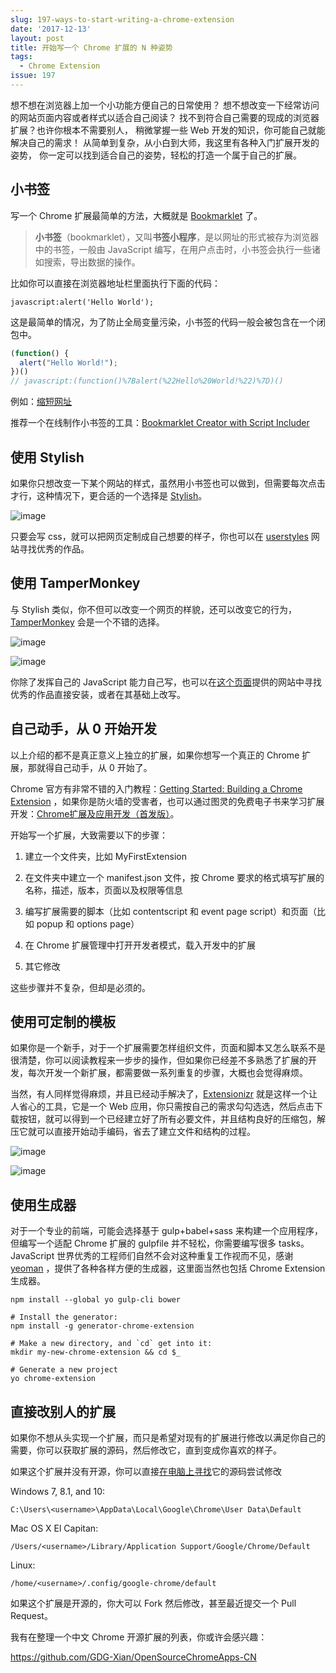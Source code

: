 ```yaml
---
slug: 197-ways-to-start-writing-a-chrome-extension
date: '2017-12-13'
layout: post
title: 开始写一个 Chrome 扩展的 N 种姿势
tags:
  - Chrome Extension
issue: 197
---
```


想不想在浏览器上加一个小功能方便自己的日常使用？ 想不想改变一下经常访问的网站页面内容或者样式以适合自己阅读？ 找不到符合自己需要的现成的浏览器扩展？也许你根本不需要别人， 稍微掌握一些 Web 开发的知识，你可能自己就能解决自己的需求！ 从简单到复杂，从小白到大师，我这里有各种入门扩展开发的姿势， 你一定可以找到适合自己的姿势，轻松的打造一个属于自己的扩展。

## 小书签

写一个 Chrome 扩展最简单的方法，大概就是 [Bookmarklet](https://zh.wikipedia.org/zh-cn/%E5%B0%8F%E4%B9%A6%E7%AD%BE) 了。

> **小书签**（bookmarklet），又叫**书签小程序**，是以网址的形式被存为浏览器中的书签，一般由 JavaScript 编写，在用户点击时，小书签会执行一些诸如搜索，导出数据的操作。

比如你可以直接在浏览器地址栏里面执行下面的代码：

```
javascript:alert('Hello World');
```

这是最简单的情况，为了防止全局变量污染，小书签的代码一般会被包含在一个闭包中。

```js
(function() {
  alert("Hello World!");
})()
// javascript:(function()%7Balert(%22Hello%20World!%22)%7D)()
```

例如：[缩短网址](http://codepen.io/greatghoul/full/bBzLXW/)

推荐一个在线制作小书签的工具：[Bookmarklet Creator with Script Includer](http://mrcoles.com/bookmarklet/)

## 使用 Stylish

如果你只想改变一下某个网站的样式，虽然用小书签也可以做到，但需要每次点击才行，这种情况下，更合适的一个选择是 [Stylish](https://chrome.google.com/webstore/detail/stylish/fjnbnpbmkenffdnngjfgmeleoegfcffe?hl=zh-CN)。

![image](https://github.com/greatghoul/greatghoul.github.io/assets/208966/8cbe810d-c30b-4282-853c-94c448a1f67c)

只要会写 css，就可以把网页定制成自己想要的样子，你也可以在 [userstyles](https://userstyles.org/) 网站寻找优秀的作品。

## 使用 TamperMonkey

与 Stylish 类似，你不但可以改变一个网页的样貌，还可以改变它的行为，[TamperMonkey](https://chrome.google.com/webstore/detail/tampermonkey/dhdgffkkebhmkfjojejmpbldmpobfkfo) 会是一个不错的选择。

![image](https://github.com/greatghoul/greatghoul.github.io/assets/208966/b586dd15-9ec9-464f-bc57-0cd3586ffb6d)

![image](https://github.com/greatghoul/greatghoul.github.io/assets/208966/d18cf8de-f99b-4ac7-99bb-4dd9bcd3646e)

你除了发挥自己的 JavaScript 能力自己写，也可以在[这个页面](http://tampermonkey.net/scripts.php)提供的网站中寻找优秀的作品直接安装，或者在其基础上改写。

## 自己动手，从 0 开始开发

以上介绍的都不是真正意义上独立的扩展，如果你想写一个真正的 Chrome 扩展，那就得自己动手，从 0 开始了。

Chrome 官方有非常不错的入门教程：[Getting Started: Building a Chrome Extension](https://developer.chrome.com/extensions/getstarted) ，如果你是防火墙的受害者，也可以通过图灵的免费电子书来学习扩展开发：[Chrome扩展及应用开发（首发版）](http://www.ituring.com.cn/book/1421)。

开始写一个扩展，大致需要以下的步骤：

1. 建立一个文件夹，比如 MyFirstExtension
    
2. 在文件夹中建立一个 manifest.json 文件，按 Chrome 要求的格式填写扩展的名称，描述，版本，页面以及权限等信息
    
3. 编写扩展需要的脚本（比如 contentscript 和 event page script）和页面（比如 popup 和 options page）
    
4. 在 Chrome 扩展管理中打开开发者模式，载入开发中的扩展
    
5. 其它修改
    

这些步骤并不复杂，但却是必须的。

## 使用可定制的模板

如果你是一个新手，对于一个扩展需要怎样组织文件，页面和脚本又怎么联系不是很清楚，你可以阅读教程来一步步的操作，但如果你已经差不多熟悉了扩展的开发，每次开发一个新扩展，都需要做一系列重复的步骤，大概也会觉得麻烦。

当然，有人同样觉得麻烦，并且已经动手解决了，[Extensionizr](http://extensionizr.com/) 就是这样一个让人省心的工具，它是一个 Web 应用，你只需按自己的需求勾勾选选，然后点击下载按钮，就可以得到一个已经建立好了所有必要文件，并且结构良好的压缩包，解压它就可以直接开始动手编码，省去了建立文件和结构的过程。

![image](https://github.com/greatghoul/greatghoul.github.io/assets/208966/a7b9562b-877e-425e-ad26-1f27c6345975)

![image](https://github.com/greatghoul/greatghoul.github.io/assets/208966/7caee0c8-5e11-4648-bab7-928518acbd9a)

## 使用生成器

对于一个专业的前端，可能会选择基于 gulp+babel+sass 来构建一个应用程序，但编写一个适配 Chrome 扩展的 gulpfile 并不轻松，你需要编写很多 tasks。JavaScript 世界优秀的工程师们自然不会对这种重复工作视而不见，感谢 [yeoman](http://yeoman.io/) ，提供了各种各样方便的生成器，这里面当然也包括 Chrome Extension 生成器。

```
npm install --global yo gulp-cli bower

# Install the generator:
npm install -g generator-chrome-extension

# Make a new directory, and `cd` get into it:
mkdir my-new-chrome-extension && cd $_

# Generate a new project
yo chrome-extension
```

## 直接改别人的扩展

如果你不想从头实现一个扩展，而只是希望对现有的扩展进行修改以满足你自己的需要，你可以获取扩展的源码，然后修改它，直到变成你喜欢的样子。

如果这个扩展并没有开源，你可以直接[在电脑上寻找](http://www.howtogeek.com/255653/how-to-find-your-chrome-profile-folder-on-windows-mac-and-linux/)它的源码尝试修改

Windows 7, 8.1, and 10:

```
C:\Users\<username>\AppData\Local\Google\Chrome\User Data\Default
```

Mac OS X El Capitan:

```
/Users/<username>/Library/Application Support/Google/Chrome/Default
```

Linux:

```
/home/<username>/.config/google-chrome/default
```

如果这个扩展是开源的，你大可以 Fork 然后修改，甚至最近提交一个 Pull Request。

我有在整理一个中文 Chrome 开源扩展的列表，你或许会感兴趣：

https://github.com/GDG-Xian/OpenSourceChromeApps-CN
